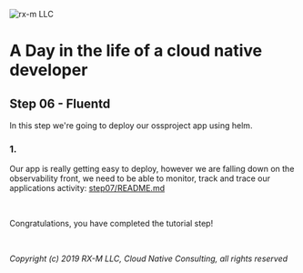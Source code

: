 ![rx-m LLC][RX-M LLC]


# A Day in the life of a cloud native developer


## Step 06 - Fluentd



In this step we're going to deploy our ossproject app using helm.


### 1.



Our app is really getting easy to deploy, however we are falling down on the observability front, we need to be able to
monitor, track and trace our applications activity: [step07/README.md](step07/README.md)


<br>

Congratulations, you have completed the tutorial step!

<br>

_Copyright (c) 2019 RX-M LLC, Cloud Native Consulting, all rights reserved_

[RX-M LLC]: http://rx-m.io/rxm-cnc.svg "RX-M LLC"
